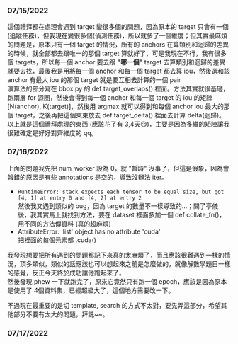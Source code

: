 ### 07/15/2022
這個禮拜都在處理會遇到 target 變很多個的問題，因為原本的 target 只會有一個(追蹤任務)，但我現在變很多個(偵測任務)，所以就多了一個維度；但其實最麻煩的問題是，原本只有一個 target 的情況，所有的 anchors 在算類別和迴歸的差異的時候，就全部都去跟唯一的那個 target 算就好了，可是我現在不行，我有很多個 targets，所以每一個 anchor 要去跟 **"哪一個"** target 去算類別和迴歸的差異就要去找，最後我是用將每一個 anchor 和每一個 target 都去算 iou，然後選和該 anchor 有最大 iou 的那個 target 就是要互相去計算的一個 pair  
演算法的部分寫在 bbox.py 的 def target_overlaps() 裡面。方法其實就很基礎，跑兩層 for 迴圈，然後會得到每一個 anchor 和每一個 target 的 iou 的矩陣 [N(anchor), K(target)]，然後用 argmax 就可以得到和每個 anchor iou 最大的那個 target，之後再把這個東東放去 def target_delta() 裡面去計算 delta(迴歸)。  
以上就是這個禮拜處理的東西 (應該花了有 3,4天😥)，主要是因為多維的矩陣讓我很難確定是好好對齊維度的 qq。

### 07/16/2022
上面的問題我先把 num_worker 設為 0，就 "暫時" 沒事了，但這是假象，因為會報錯的原因是有些 annotations 是空的，導致沒辦法 iter。  
- `RuntimeError: stack expects each tensor to be equal size, but got [4, 1] at entry 0 and [4, 2] at entry 2`  
然後我又遇到類似的 bug，因為 target 的數量不一樣導致的...；問了亭儀後，我其實馬上就找到方法，要在 dataset 裡面多加一個 def collate_fn()，用不同的方法傳資料 (真的超麻煩)
- AttributeError: 'list' object has no attribute 'cuda'  
把裡面的每個元素都 .cuda()

我發現想要把所有遇到的問題都記下來真的太麻煩了，而且應該很難遇到一樣的情況，頂多類似，類似的話應該也可以想起來之前是怎麼做的，就像解數學題目一樣的感覺，反正今天終於成功讓他跑起來了。  
然後發現 phew 一下就跑完了，原來它竟然只有跑一個 epoch，應該是因為原本是使用了 4個資料集，已經超級大了，這個地方需要改一下。  

不過現在最重要的是切 template, search 的方式不太對，要先弄這部分，希望其他部分不要有太大的問題，拜託~~。  

### 07/17/2022

